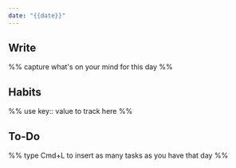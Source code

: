 ```yaml
---
date: "{{date}}"
---
```


## Write

%% capture what's on your mind for this day %%

## Habits

%% use key:: value to track here %%

## To-Do

%% type Cmd+L to insert as many tasks as you have that day %%
